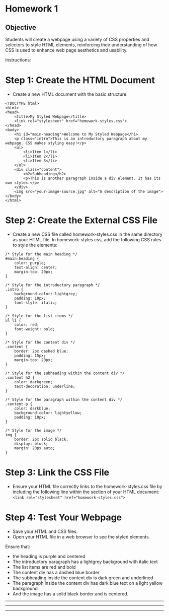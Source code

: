 # Homework 1

## Objective
Students will create a webpage using a variety of CSS properties and selectors to style HTML elements, reinforcing their understanding of how CSS is used to enhance web page aesthetics and usability.

Instructions:

# Step 1: Create the HTML Document
- Create a new HTML document with the basic structure:
```
<!DOCTYPE html>
<html>
<head>
    <title>My Styled Webpage</title>
    <link rel="stylesheet" href="homework-styles.css">
</head>
<body>
    <h1 id="main-heading">Welcome to My Styled Webpage</h1>
    <p class="intro">This is an introductory paragraph about my webpage. CSS makes styling easy!</p>
    <ul>
        <li>Item 1</li>
        <li>Item 2</li>
        <li>Item 3</li>
    </ul>
    <div class="content">
        <h2>Subheading</h2>
        <p>This is another paragraph inside a div element. It has its own styles.</p>
    </div>
    <img src="your-image-source.jpg" alt="A description of the image">
</body>
</html>
```

# Step 2: Create the External CSS File
- Create a new CSS file called homework-styles.css in the same directory as your HTML file.
In homework-styles.css, add the following CSS rules to style the elements:
``` 
/* Style for the main heading */
#main-heading {
    color: purple;
    text-align: center;
    margin-top: 20px;
}

/* Style for the introductory paragraph */
.intro {
    background-color: lightgrey;
    padding: 10px;
    font-style: italic;
}

/* Style for the list items */
ul li {
    color: red;
    font-weight: bold;
}

/* Style for the content div */
.content {
    border: 2px dashed blue;
    padding: 15px;
    margin-top: 20px;
}

/* Style for the subheading within the content div */
.content h2 {
    color: darkgreen;
    text-decoration: underline;
}

/* Style for the paragraph within the content div */
.content p {
    color: darkblue;
    background-color: lightyellow;
    padding: 10px;
}

/* Style for the image */
img {
    border: 2px solid black;
    display: block;
    margin: 20px auto;
}
```


# Step 3: Link the CSS File
- Ensure your HTML file correctly links to the homework-styles.css file by including the following line within the <head> section of your HTML document: 
``` <link rel="stylesheet" href="homework-styles.css"> ```

# Step 4: Test Your Webpage
- Save your HTML and CSS files.
- Open your HTML file in a web browser to see the styled elements.

Ensure that: 
- the heading is purple and centered 
- The introductory paragraph has a lightgrey background with italic text 
- The list items are red and bold 
- The content div has a dashed blue border 
- The subheading inside the content div is dark green and underlined 
- The paragraph inside the content div has dark blue text on a light yellow background 
- And the image has a solid black border and is centered.


--------------------------------------------------------------------------------------------------------------------------------------------------------------
--------------------------------------------------------------------------------------------------------------------------------------------------------------
------------------------------------------------------------------------------------------------------------